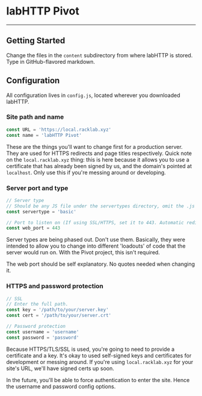 # labHTTP Pivot
----------

## Getting Started
Change the files in the `content` subdirectory from where labHTTP is stored. Type in GitHub-flavored markdown.

## Configuration
All configuration lives in `config.js`, located wherever you downloaded labHTTP.

### Site path and name

```javascript
const URL = 'https://local.racklab.xyz'
const name = 'labHTTP Pivot'
```
These are the things you'll want to change first for a production server. They are used for HTTPS redirects and page titles respectively.
Quick note on the `local.racklab.xyz` thing: this is here because it allows you to use a certificate that has already been signed by us, and the domain's pointed at `localhost`. Only use this if you're messing around or developing.

### Server port and type

```javascript
// Server type
// Should be any JS file under the servertypes directory, omit the .js
const servertype = 'basic'

// Port to listen on (If using SSL/HTTPS, set it to 443. Automatic redirects for port 80 will be set up.)
const web_port = 443
```
Server types are being phased out. Don't use them. Basically, they were intended to allow you to change into different 'loadouts' of code that the server would run on. With the Pivot project, this isn't required.

The web port should be self explanatory. No quotes needed when changing it.

### HTTPS and password protection

```javascript
// SSL
// Enter the full path.
const key = '/path/to/your/server.key'
const cert = '/path/to/your/server.crt'

// Password protection
const username = 'username'
const password = 'password'
```
Because HTTPS/TLS/SSL is used, you're going to need to provide a certificate and a key. It's okay to used self-signed keys and certificates for development or messing around. If you're using `local.racklab.xyz` for your site's URL, we'll have signed certs up soon.

In the future, you'll be able to force authentication to enter the site. Hence the username and password config options.